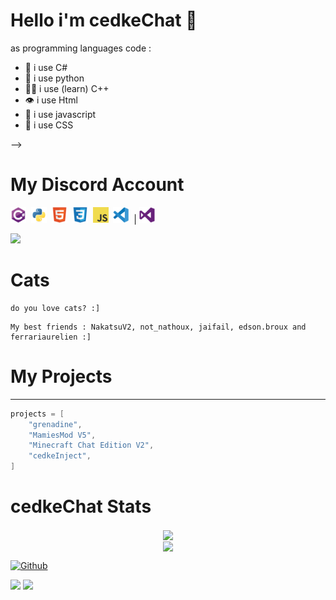 # Hello i'm cedkeChat 👋

as programming languages code :

- 👻 i use C#
- 👾 i use python
- 👨‍💻 i use (learn) C++
- 👁️ i use Html
- 💎 i use javascript
- 🤖 i use CSS

--> 

# My Discord Account

<code><img height="25" src="https://github.com/devicons/devicon/raw/master/icons/csharp/csharp-original.svg"></code>&nbsp; <code><img height="25" src="https://raw.githubusercontent.com/devicons/devicon/master/icons/python/python-original.svg"></code>&nbsp; <code><img height="25" src="https://raw.githubusercontent.com/devicons/devicon/master/icons/html5/html5-original.svg"></code>&nbsp; 
  <code><img height="25" src="https://raw.githubusercontent.com/devicons/devicon/master/icons/css3/css3-original.svg"></code>&nbsp; 
  <code><img height="25" src="https://raw.githubusercontent.com/github/explore/80688e429a7d4ef2fca1e82350fe8e3517d3494d/topics/javascript/javascript.png"></code>&nbsp; <code><img height="25" src="https://github.com/devicons/devicon/raw/master/icons/vscode/vscode-original.svg"></code>&nbsp; |
  <code><img height="25" src="https://github.com/devicons/devicon/raw/master/icons/visualstudio/visualstudio-plain.svg"></code>&nbsp;

<img src="https://lanyard.cnrad.dev/api/916962983958151168">

# Cats

```text
do you love cats? :]
```

```text
My best friends : NakatsuV2, not_nathoux, jaifail, edson.broux and ferrariaurelien :]
```

# My Projects

---
```C#
projects = [
    "grenadine",
    "MamiesMod V5",
    "Minecraft Chat Edition V2",
    "cedkeInject",
]
```

# cedkeChat Stats

<div align="center">
    <img align="center" src="https://github-readme-stats.vercel.app/api/top-langs/?username=cedkeChat&layout=compact&theme=github_dark&count_private=true" /><br />    
    <img align="center" src="https://github-readme-stats.vercel.app/api?username=cedkeChat&show_icons=true&theme=github_dark&count_private=true" /><br />
</div>

[![Github](https://img.shields.io/github/followers/cedkeChat?style=for-the-badge&logo=github)](https://github.com/cedkeChat)
</div

<div align="center">
  <img src="https://profile-counter.glitch.me/cedkeChat/count.svg" />
</div

<p align="center">
  <img src="https://capsule-render.vercel.app/api?type=waving&color=gradient&height=60&section=footer"/>
</p>
